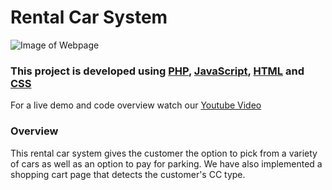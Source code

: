 # Rental Car System 

![Image of Webpage](https://github.com/parkhwyy/webpro/blob/CarRental/car-rental/img/webpage.png)

### This project is developed using [PHP](https://github.com/php), [JavaScript](https://javascript.com), [HTML](https://html.com) and [CSS](https://github.com/css)
For a live demo and code overview watch our [Youtube Video](https://www.youtube.com/watch?v=4ir_MeqD5Kg&feature=emb_title)

### Overview
This rental car system gives the customer the option to pick from a variety of cars as well as an option to pay for parking. We have also implemented a shopping cart page that detects the customer's CC type.
